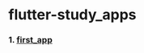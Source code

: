 # flutter-study_apps

### 1. [first_app](https://github.com/baeseonghyeon/flutter-study_apps/tree/main/first_app)
